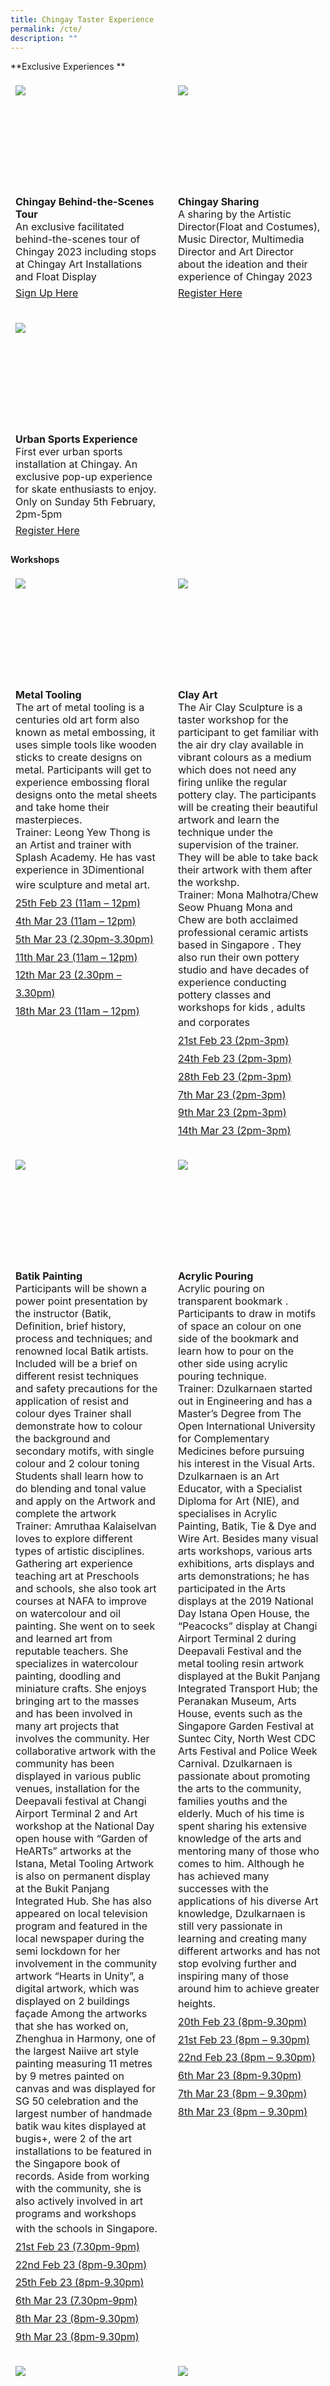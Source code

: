 ```yaml
---
title: Chingay Taster Experience
permalink: /cte/
description: ""
---
```

**Exclusive Experiences
**
<div style="display: grid; grid-template-columns: repeat(auto-fit, minmax(228px, 1fr)); gap:1rem; padding:0px">
	
<div style="display: block; overflow:hidden; text-decoration: none;  max-width: 20rem;">
<div style="min-height:10rem; max-height:12rem; overflow:hidden; padding:.5rem;"><img style="min-height:10rem; object-fit: cover; position:relative; top:rem;" src="/images/whats-on/D2/D2%20Finalist-1.jpg"></div><div style= "font-size: 1rem; padding:.5rem;"> 
<span style="font-weight: bold">Chingay Behind-the-Scenes Tour</span><br>An exclusive facilitated behind-the-scenes tour of Chingay 2023 including stops at Chingay Art Installations and Float Display<br>
<span style="line-height:2rem"><a href="https://form.gov.sg/#!/61e8420767949600143cf75c?622f011a09260b0012490c8c=001%20junelimhz" target="_blank">Sign Up Here</a></span></div></div>
	
	
<div style="display: block; overflow:hidden; text-decoration: none;  max-width: 20rem;">
<div style="min-height:10rem; max-height:12rem; overflow:hidden; padding:.5rem;"><img style="min-height:10rem; object-fit: cover; position:relative; top:rem;" src="/images/whats-on/D2/D2%20Finalist-1.jpg"></div><div style= "font-size: 1rem; padding:.5rem;"> 
<span style="font-weight: bold">Chingay Sharing</span><br>A sharing by the Artistic Director(Float and Costumes), Music Director, Multimedia Director and Art Director about the ideation and their experience of Chingay 2023<br>
<span style="line-height:2rem"><a href="https://form.gov.sg/#!/61e8420767949600143cf75c?622f011a09260b0012490c8c=001%20junelimhz" target="_blank">Register Here</a></span></div></div>

<div style="display: block; overflow:hidden; text-decoration: none;  max-width: 20rem;">
<div style="min-height:10rem; max-height:12rem; overflow:hidden; padding:.5rem;"><img style="min-height:10rem; object-fit: cover; position:relative; top:rem;" src="/images/whats-on/D2/D2%20Finalist-1.jpg"></div><div style= "font-size: 1rem; padding:.5rem;"> 
<span style="font-weight: bold">Urban Sports Experience</span><br>First ever urban sports installation at Chingay. An exclusive pop-up experience for skate enthusiasts to enjoy. Only on Sunday 5th February, 2pm-5pm<br>
<span style="line-height:2rem"><a href="https://form.gov.sg/#!/61e8420767949600143cf75c?622f011a09260b0012490c8c=001%20junelimhz" target="_blank">Register Here</a></span></div></div>
	
</div>


**Workshops**

<div style="display: grid; grid-template-columns: repeat(auto-fit, minmax(228px, 1fr)); gap:1rem; padding:0px">
	
<div style="display: block; overflow:hidden; text-decoration: none;  max-width: 20rem;">
<div style="min-height:10rem; max-height:12rem; overflow:hidden; padding:.5rem;"><img style="min-height:10rem; object-fit: cover; position:relative; top:rem;" src="/images/whats-on/D2/D2%20Finalist-1.jpg"></div><div style= "font-size: 1rem; padding:.5rem;"> 
<span style="font-weight: bold">Metal Tooling</span><br>The art of metal tooling is a centuries old art form also known as metal embossing, it uses simple tools like wooden sticks to create designs on metal.
Participants will get to experience embossing floral designs onto the metal sheets and take home their  masterpieces.
<br>Trainer: Leong Yew Thong is an Artist and trainer with Splash Academy. He has vast experience in 3Dimentional wire sculpture and metal art.
<span style="line-height:1.8rem">
<br><a href="https://form.gov.sg/#!/61e8420767949600143cf75c?622f011a09260b0012490c8c=001%20junelimhz" target="_blank">25th Feb 23 (11am – 12pm)</a>
<br><a href="https://form.gov.sg/#!/61e8420767949600143cf75c?622f011a09260b0012490c8c=001%20junelimhz" target="_blank">4th Mar 23 (11am – 12pm)</a>
<br><a href="https://form.gov.sg/#!/61e8420767949600143cf75c?622f011a09260b0012490c8c=001%20junelimhz" target="_blank">5th Mar 23 (2.30pm-3.30pm)</a>
<br><a href="https://form.gov.sg/#!/61e8420767949600143cf75c?622f011a09260b0012490c8c=001%20junelimhz" target="_blank">11th Mar 23 (11am – 12pm)</a>
<br><a href="https://form.gov.sg/#!/61e8420767949600143cf75c?622f011a09260b0012490c8c=001%20junelimhz" target="_blank">12th Mar 23 (2.30pm – 3.30pm)</a>
<br><a href="https://form.gov.sg/#!/61e8420767949600143cf75c?622f011a09260b0012490c8c=001%20junelimhz" target="_blank">18th Mar 23 (11am – 12pm)</a></span>
</div></div>
<div style="display: block; overflow:hidden; text-decoration: none;  max-width: 20rem;">
<div style="min-height:10rem; max-height:12rem; overflow:hidden; padding:.5rem;"><img style="min-height:10rem; object-fit: cover; position:relative; top:rem;" src="/images/whats-on/D2/D2%20Finalist-1.jpg"></div><div style= "font-size: 1rem; padding:.5rem;"> 
<span style="font-weight: bold">Clay Art</span><br>The Air Clay Sculpture is a taster workshop for the participant to get familiar with the air dry clay available in vibrant colours as a medium which does not need any firing unlike the regular pottery clay. The participants will be creating their beautiful artwork and learn the technique under the supervision of the trainer. They will be able to take back their artwork with them after the workshp.
<br>Trainer: Mona Malhotra/Chew Seow Phuang Mona and Chew are both acclaimed professional ceramic artists based in Singapore . They also run their own pottery studio and have decades of experience conducting pottery classes and workshops for kids , adults and corporates
<span style="line-height:1.8rem">
<br><a href="https://form.gov.sg/#!/61e8420767949600143cf75c?622f011a09260b0012490c8c=001%20junelimhz" target="_blank">21st Feb 23 (2pm-3pm)</a>
<br><a href="https://form.gov.sg/#!/61e8420767949600143cf75c?622f011a09260b0012490c8c=001%20junelimhz" target="_blank">24th Feb 23 (2pm-3pm)</a>
<br><a href="https://form.gov.sg/#!/61e8420767949600143cf75c?622f011a09260b0012490c8c=001%20junelimhz" target="_blank">28th Feb 23 (2pm-3pm)</a>
<br><a href="https://form.gov.sg/#!/61e8420767949600143cf75c?622f011a09260b0012490c8c=001%20junelimhz" target="_blank">7th Mar 23 (2pm-3pm)</a>
<br><a href="https://form.gov.sg/#!/61e8420767949600143cf75c?622f011a09260b0012490c8c=001%20junelimhz" target="_blank">9th Mar 23 (2pm-3pm)</a>
<br><a href="https://form.gov.sg/#!/61e8420767949600143cf75c?622f011a09260b0012490c8c=001%20junelimhz" target="_blank">14th Mar 23 (2pm-3pm)</a></span>
</div></div>


<div style="display: block; overflow:hidden; text-decoration: none;  max-width: 20rem;">
<div style="min-height:10rem; max-height:12rem; overflow:hidden; padding:.5rem;"><img style="min-height:10rem; object-fit: cover; position:relative; top:rem;" src="/images/whats-on/D2/D2%20Finalist-1.jpg"></div><div style= "font-size: 1rem; padding:.5rem;"> 
<span style="font-weight: bold">Batik Painting</span><br>Participants will be shown a power point presentation by the instructor (Batik, Definition, brief history, process and techniques; and renowned local Batik artists. Included will be a brief on different resist techniques and safety precautions for the application of resist and colour dyes Trainer shall demonstrate how to colour the background and secondary motifs, with single colour and 2 colour toning Students shall learn how to do blending and tonal value and apply on the Artwork and complete the artwork
<br>Trainer: Amruthaa Kalaiselvan loves to explore different types of artistic disciplines. Gathering art experience teaching art at Preschools and schools, she also took art courses at NAFA to improve on watercolour and oil painting. She went on to seek and learned art from reputable teachers. She specializes in watercolour painting, doodling and miniature crafts. She enjoys bringing art to the masses and has been involved in many art projects that involves the community. Her collaborative artwork with the community has been displayed in various public venues, installation for the Deepavali festival at Changi Airport Terminal 2 and Art workshop at the National Day open house with “Garden of HeARTs” artworks at the Istana, Metal Tooling Artwork is also on permanent display at the Bukit Panjang Integrated Hub. She has also appeared on local television program and featured in the local newspaper during the semi lockdown for her involvement in the community artwork “Hearts in Unity”, a digital artwork, which was displayed on 2 buildings façade Among the artworks that she has worked on, Zhenghua in Harmony, one of the largest Naiive art style painting measuring 11 metres by 9 metres painted on canvas and was displayed for SG 50 celebration and the largest number of handmade batik wau kites displayed at bugis+, were 2 of the art installations to be featured in the Singapore book of records. Aside from working with the community, she is also actively involved in art programs and workshops with the schools in Singapore.
<span style="line-height:1.8rem">
<br><a href="https://form.gov.sg/#!/61e8420767949600143cf75c?622f011a09260b0012490c8c=001%20junelimhz" target="_blank">21st Feb 23 (7.30pm-9pm)</a>
<br><a href="https://form.gov.sg/#!/61e8420767949600143cf75c?622f011a09260b0012490c8c=001%20junelimhz" target="_blank">22nd Feb 23 (8pm-9.30pm)</a>
<br><a href="https://form.gov.sg/#!/61e8420767949600143cf75c?622f011a09260b0012490c8c=001%20junelimhz" target="_blank">25th Feb 23 (8pm-9.30pm) </a>
<br><a href="https://form.gov.sg/#!/61e8420767949600143cf75c?622f011a09260b0012490c8c=001%20junelimhz" target="_blank">6th Mar 23 (7.30pm-9pm)</a>
<br><a href="https://form.gov.sg/#!/61e8420767949600143cf75c?622f011a09260b0012490c8c=001%20junelimhz" target="_blank">8th Mar 23 (8pm-9.30pm)</a>
<br><a href="https://form.gov.sg/#!/61e8420767949600143cf75c?622f011a09260b0012490c8c=001%20junelimhz" target="_blank">9th  Mar 23 (8pm-9.30pm)</a></span>
</div></div>
	


<div style="display: block; overflow:hidden; text-decoration: none;  max-width: 20rem;">
<div style="min-height:10rem; max-height:12rem; overflow:hidden; padding:.5rem;"><img style="min-height:10rem; object-fit: cover; position:relative; top:rem;" src="/images/whats-on/D2/D2%20Finalist-1.jpg"></div><div style= "font-size: 1rem; padding:.5rem;"> 
<span style="font-weight: bold">Acrylic Pouring</span><br>Acrylic pouring on transparent bookmark . Participants to draw in motifs of space an colour on one side of the bookmark and learn how to pour on the other side using acrylic pouring technique.
<br>Trainer: Dzulkarnaen started out in Engineering and has a Master’s Degree from The Open International University for Complementary Medicines before pursuing his interest in the Visual Arts. Dzulkarnaen is an Art Educator, with a Specialist Diploma for Art (NIE), and specialises in Acrylic Painting, Batik, Tie & Dye and Wire Art. Besides many visual arts workshops, various arts exhibitions, arts displays and arts demonstrations; he has participated in the Arts displays at the 2019 National Day Istana Open House, the “Peacocks” display at Changi Airport Terminal 2 during Deepavali Festival and the metal tooling resin artwork displayed at the Bukit Panjang Integrated Transport Hub; the Peranakan Museum, Arts House, events such as the Singapore Garden Festival at Suntec City, North West CDC Arts Festival and Police Week Carnival. Dzulkarnaen is passionate about promoting the arts to the community, families youths and the elderly. Much of his time is spent sharing his extensive knowledge of the arts and mentoring many of those who comes to him. Although he has achieved many successes with the applications of his diverse Art knowledge, Dzulkarnaen is still very passionate in learning and creating many different artworks and has not stop evolving further and inspiring many of those around him to achieve greater heights.
<span style="line-height:1.8rem">
<br><a href="https://form.gov.sg/#!/61e8420767949600143cf75c?622f011a09260b0012490c8c=001%20junelimhz" target="_blank">20th Feb 23 (8pm-9.30pm)</a>
<br><a href="https://form.gov.sg/#!/61e8420767949600143cf75c?622f011a09260b0012490c8c=001%20junelimhz" target="_blank">21st Feb 23 (8pm – 9.30pm)</a>
<br><a href="https://form.gov.sg/#!/61e8420767949600143cf75c?622f011a09260b0012490c8c=001%20junelimhz" target="_blank">22nd Feb 23 (8pm – 9.30pm)</a>
<br><a href="https://form.gov.sg/#!/61e8420767949600143cf75c?622f011a09260b0012490c8c=001%20junelimhz" target="_blank">6th Mar 23 (8pm-9.30pm)</a>
<br><a href="https://form.gov.sg/#!/61e8420767949600143cf75c?622f011a09260b0012490c8c=001%20junelimhz" target="_blank">7th Mar 23 (8pm – 9.30pm)</a>
<br><a href="https://form.gov.sg/#!/61e8420767949600143cf75c?622f011a09260b0012490c8c=001%20junelimhz" target="_blank">8th Mar 23 (8pm – 9.30pm)</a></span>
</div></div>

	
<div style="display: block; overflow:hidden; text-decoration: none;  max-width: 20rem;">
<div style="min-height:10rem; max-height:12rem; overflow:hidden; padding:.5rem;"><img style="min-height:10rem; object-fit: cover; position:relative; top:rem;" src="/images/whats-on/D2/D2%20Finalist-1.jpg"></div><div style= "font-size: 1rem; padding:.5rem;"> 
<span style="font-weight: bold">Glass Mosaic Art</span><br>Mosaic tiles is an interesting and visually appealing artform due to the materials reflectiveness and colours. A relatively easy artform fit for the young and senior, residents will be able to decorate a surface with designs made up of glass tiles and also learn colour coordination in the process.
<br>Trainer: Jesse Leong Jesse Leong have been in the visual art scene for more than 15years. She is very well versed in many mediums of art such as Mosaic, Metal Tooling, Ceramics, Batik, Sculptures and many more. She aims to nurture creative minds of the young and old, teaching them through fun filled workshops.
<span style="line-height:1.8rem">
<br><a href="https://form.gov.sg/#!/61e8420767949600143cf75c?622f011a09260b0012490c8c=001%20junelimhz" target="_blank">24th Feb (6-7pm/7-8pm)</a>
<br><a href="https://form.gov.sg/#!/61e8420767949600143cf75c?622f011a09260b0012490c8c=001%20junelimhz" target="_blank">3rd Mar (6-7pm/7-8pm)</a>
<br><a href="https://form.gov.sg/#!/61e8420767949600143cf75c?622f011a09260b0012490c8c=001%20junelimhz" target="_blank">4th Mar (5pm-6pm)</a>
<br><a href="https://form.gov.sg/#!/61e8420767949600143cf75c?622f011a09260b0012490c8c=001%20junelimhz" target="_blank">	10th Mar (6-7pm/7-8pm)</a>
<br><a href="https://form.gov.sg/#!/61e8420767949600143cf75c?622f011a09260b0012490c8c=001%20junelimhz" target="_blank">12th Mar 23 (2.30pm – 3.30pm)</a>
<br><a href="https://form.gov.sg/#!/61e8420767949600143cf75c?622f011a09260b0012490c8c=001%20junelimhz" target="_blank">	17th Mar (6-7pm/7-8pm)</a></span>
</div></div>


	
	
	
	
<div style="display: block; overflow:hidden; text-decoration: none;  max-width: 20rem;">
<div style="min-height:10rem; max-height:12rem; overflow:hidden; padding:.5rem;"><img style="min-height:10rem; object-fit: cover; position:relative; top:rem;" src="/images/whats-on/D2/D2%20Finalist-1.jpg"></div><div style= "font-size: 1rem; padding:.5rem;"> 
<span style="font-weight: bold">Modular</span><br>Visitors would be able to create micro dioramas (ie. Polly Pockets), where they can paint them, glue and house them in little capsules and bring it home or display it on the venue. Visitors are then given the opportunity to create their own capsule of minis and learn how to paint miniatures/micro objects
<br>Trainer: Fish Jaafar is known for producing large scale works as well as conceptual accessibility and relevance to the local community. He believe narratives are at its most honest when expressed figuratively within a traditional 2D plane. In his work, he attempts to reflect his sense of the times we are living in, and both how richly interesting they are and how difficult it is for most of us to navigate our uncertainty. Aside from murals, his studio works on 3D fabrications namely large theming works for Resorts World Sentosa Singapore, large scale installations, facade art and among others. Recently he delves into the opposite end with way smaller works such as painting tiny 3D printed miniature figurines.
<span style="line-height:1.8rem">
<br><a href="https://form.gov.sg/#!/61e8420767949600143cf75c?622f011a09260b0012490c8c=001%20junelimhz" target="_blank">25th Feb 23 (11am – 12pm)</a>
<br><a href="https://form.gov.sg/#!/61e8420767949600143cf75c?622f011a09260b0012490c8c=001%20junelimhz" target="_blank">3rd Mar (6-7pm/7-8pm)</a>
<br><a href="https://form.gov.sg/#!/61e8420767949600143cf75c?622f011a09260b0012490c8c=001%20junelimhz" target="_blank">4th Mar (5pm-6pm)</a>
<br><a href="https://form.gov.sg/#!/61e8420767949600143cf75c?622f011a09260b0012490c8c=001%20junelimhz" target="_blank">10th Mar (6-7pm/7-8pm)</a>
<br><a href="https://form.gov.sg/#!/61e8420767949600143cf75c?622f011a09260b0012490c8c=001%20junelimhz" target="_blank">11th Mar (5pm-6pm)</a>
<br><a href="https://form.gov.sg/#!/61e8420767949600143cf75c?622f011a09260b0012490c8c=001%20junelimhz" target="_blank">17th Mar (6-7pm/7-8pm)</a></span>
</div></div>
	
</div>